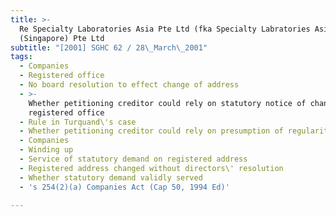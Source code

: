 ```yaml
---
title: >-
  Re Specialty Laboratories Asia Pte Ltd (fka Specialty Labratories Asia
  (Singapore) Pte Ltd
subtitle: "[2001] SGHC 62 / 28\_March\_2001"
tags:
  - Companies
  - Registered office
  - No board resolution to effect change of address
  - >-
    Whether petitioning creditor could rely on statutory notice of change of
    registered office
  - Rule in Turquand\'s case
  - Whether petitioning creditor could rely on presumption of regularity
  - Companies
  - Winding up
  - Service of statutory demand on registered address
  - Registered address changed without directors\' resolution
  - Whether statutory demand validly served
  - 's 254(2)(a) Companies Act (Cap 50, 1994 Ed)'

---
```


